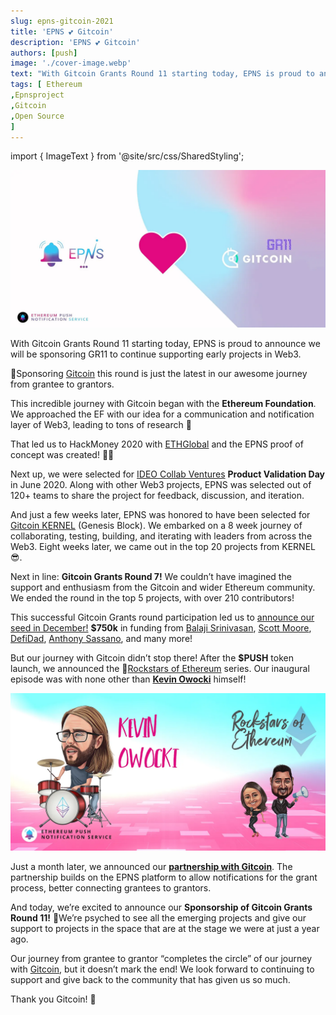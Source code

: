```yaml
---
slug: epns-gitcoin-2021
title: 'EPNS 💕 Gitcoin'
description: 'EPNS 💕 Gitcoin'
authors: [push]
image: './cover-image.webp'
text: "With Gitcoin Grants Round 11 starting today, EPNS is proud to announce we will be sponsoring GR11 to continue supporting early projects in Web3."
tags: [ Ethereum
,Epnsproject
,Gitcoin
,Open Source
]
---
```

import { ImageText } from '@site/src/css/SharedStyling';

![Cover Image of EPNS 💕 Gitcoin](./cover-image.webp)

<!--truncate-->

With Gitcoin Grants Round 11 starting today, EPNS is proud to announce we will be sponsoring GR11 to continue supporting early projects in Web3.

💖Sponsoring [Gitcoin](https://twitter.com/gitcoin) this round is just the latest in our awesome journey from grantee to grantors.

This incredible journey with Gitcoin began with the **Ethereum Foundation**. We approached the EF with our idea for a communication and notification layer of Web3, leading to tons of research 🔬

That led us to HackMoney 2020 with [ETHGlobal](https://twitter.com/ETHGlobal) and the EPNS proof of concept was created! 👋🏼

Next up, we were selected for [IDEO Collab Ventures](https://twitter.com/IDEOVC) **Product Validation Day** in June 2020. Along with other Web3 projects, EPNS was selected out of 120+ teams to share the project for feedback, discussion, and iteration.

And just a few weeks later, EPNS was honored to have been selected for [Gitcoin KERNEL](https://twitter.com/KERNEL0x) (Genesis Block). We embarked on a 8 week journey of collaborating, testing, building, and iterating with leaders from across the Web3. Eight weeks later, we came out in the top 20 projects from KERNEL😎.

Next in line: **Gitcoin Grants Round 7!** We couldn’t have imagined the support and enthusiasm from the Gitcoin and wider Ethereum community. We ended the round in the top 5 projects, with over 210 contributors!

This successful Gitcoin Grants round participation led us to [announce our seed in December!](https://medium.com/ethereum-push-notification-service/ethereum-push-notification-service-successfully-raises-750k-usd-in-seed-round-bec41eadd84d) **$750k** in funding from [Balaji Srinivasan](https://twitter.com/balajis), [Scott Moore](https://twitter.com/notscottmoore), [DefiDad](https://twitter.com/DeFi_Dad), [Anthony Sassano](https://twitter.com/sassal0x), and many more!

But our journey with Gitcoin didn’t stop there! After the **$PUSH** token launch, we announced the 🎸[Rockstars of Ethereum](https://www.youtube.com/watch?v=nClMGshU1nU&list=PLyWTqFLqKt9Z_tlTGz29qcP36VqLjo3nu) series. Our inaugural episode was with none other than [**Kevin Owocki**](https://twitter.com/owocki) himself!

![First Image of EPNS 💕 Gitcoin](./image-1.webp)

Just a month later, we announced our [**partnership with Gitcoin**](https://twitter.com/epnsproject/status/1388131533735661573?s=20). The partnership builds on the EPNS platform to allow notifications for the grant process, better connecting grantees to grantors.

And today, we’re excited to announce our **Sponsorship of Gitcoin Grants Round 11!** 🎉We’re psyched to see all the emerging projects and give our support to projects in the space that are at the stage we were at just a year ago.

Our journey from grantee to grantor “completes the circle” of our journey with [Gitcoin](https://twitter.com/gitcoin), but it doesn’t mark the end! We look forward to continuing to support and give back to the community that has given us so much.

Thank you Gitcoin! 💝

